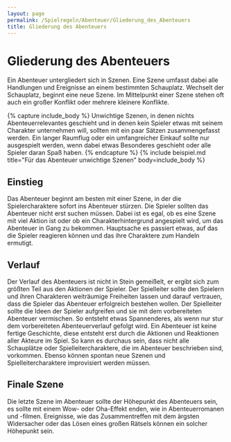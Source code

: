 ```yaml
---
layout: page
permalink: /Spielregeln/Abenteuer/Gliederung_des_Abenteuers
title: Gliederung des Abenteuers
---
```


# Gliederung des Abenteuers

Ein Abenteuer untergliedert sich in Szenen. Eine Szene umfasst dabei alle Handlungen und Ereignisse an einem bestimmten Schauplatz. Wechselt der Schauplatz, beginnt eine neue Szene. Im Mittelpunkt einer Szene stehen oft auch ein großer Konflikt oder mehrere kleinere Konflikte.

{% capture include_body %}
Unwichtige Szenen, in denen nichts Abenteuerrelevantes geschieht und in denen kein Spieler etwas mit seinem Charakter unternehmen will, sollten mit ein paar Sätzen zusammengefasst werden. Ein langer Raumflug oder ein umfangreicher Einkauf sollte nur ausgespielt werden, wenn dabei etwas Besonderes geschieht oder alle Spieler daran Spaß haben.
{% endcapture %}
{% include beispiel.md title="Für das Abenteuer unwichtige Szenen" body=include_body %}

## Einstieg

Das Abenteuer beginnt am besten mit einer Szene, in der die Spielercharaktere sofort ins Abenteuer stürzen. Die Spieler sollten das Abenteuer nicht erst suchen müssen. Dabei ist es egal, ob es eine Szene mit viel Aktion ist oder ob ein Charakterhintergrund angespielt wird, um das Abenteuer in Gang zu bekommen. Hauptsache es passiert etwas, auf das die Spieler reagieren können und das ihre Charaktere zum Handeln ermutigt.

## Verlauf

Der Verlauf des Abenteuers ist nicht in Stein gemeißelt, er ergibt sich zum größten Teil aus den Aktionen der Spieler. Der Spielleiter sollte den Spielern und ihren Charakteren weiträumige Freiheiten lassen und darauf vertrauen, dass die Spieler das Abenteuer erfolgreich bestehen wollen. Der Spielleiter sollte die Ideen der Spieler aufgreifen und sie mit dem vorbereiteten Abenteuer vermischen. So entsteht etwas Spannenderes, als wenn nur stur dem vorbereiteten Abenteuerverlauf gefolgt wird. Ein Abenteuer ist keine fertige Geschichte, diese entsteht erst durch die Aktionen und Reaktionen aller Akteure im Spiel. So kann es durchaus sein, dass nicht alle Schauplätze oder Spielleitercharaktere, die im Abenteuer beschrieben sind, vorkommen. Ebenso können spontan neue Szenen und Spielleitercharaktere improvisiert werden müssen.

## Finale Szene

Die letzte Szene im Abenteuer sollte der Höhepunkt des Abenteuers sein, es sollte mit einem Wow- oder Oha-Effekt enden, wie in Abenteuerromanen und -filmen. Ereignisse, wie das Zusammentreffen mit dem ärgsten Widersacher oder das Lösen eines großen Rätsels können ein solcher Höhepunkt sein.
